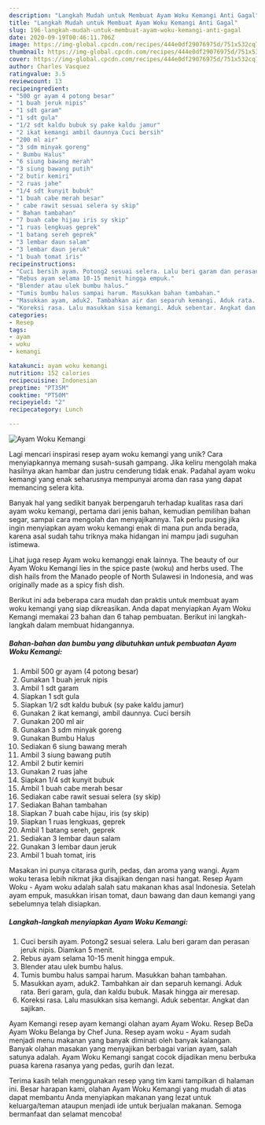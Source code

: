 ```yaml
---
description: "Langkah Mudah untuk Membuat Ayam Woku Kemangi Anti Gagal"
title: "Langkah Mudah untuk Membuat Ayam Woku Kemangi Anti Gagal"
slug: 196-langkah-mudah-untuk-membuat-ayam-woku-kemangi-anti-gagal
date: 2020-09-19T00:46:11.706Z
image: https://img-global.cpcdn.com/recipes/444e0df29076975d/751x532cq70/ayam-woku-kemangi-foto-resep-utama.jpg
thumbnail: https://img-global.cpcdn.com/recipes/444e0df29076975d/751x532cq70/ayam-woku-kemangi-foto-resep-utama.jpg
cover: https://img-global.cpcdn.com/recipes/444e0df29076975d/751x532cq70/ayam-woku-kemangi-foto-resep-utama.jpg
author: Charles Vasquez
ratingvalue: 3.5
reviewcount: 13
recipeingredient:
- "500 gr ayam 4 potong besar"
- "1 buah jeruk nipis"
- "1 sdt garam"
- "1 sdt gula"
- "1/2 sdt kaldu bubuk sy pake kaldu jamur"
- "2 ikat kemangi ambil daunnya Cuci bersih"
- "200 ml air"
- "3 sdm minyak goreng"
- " Bumbu Halus"
- "6 siung bawang merah"
- "3 siung bawang putih"
- "2 butir kemiri"
- "2 ruas jahe"
- "1/4 sdt kunyit bubuk"
- "1 buah cabe merah besar"
- " cabe rawit sesuai selera sy skip"
- " Bahan tambahan"
- "7 buah cabe hijau iris sy skip"
- "1 ruas lengkuas geprek"
- "1 batang sereh geprek"
- "3 lembar daun salam"
- "3 lembar daun jeruk"
- "1 buah tomat iris"
recipeinstructions:
- "Cuci bersih ayam. Potong2 sesuai selera. Lalu beri garam dan perasan jeruk nipis. Diamkan 5 menit."
- "Rebus ayam selama 10-15 menit hingga empuk."
- "Blender atau ulek bumbu halus."
- "Tumis bumbu halus sampai harum. Masukkan bahan tambahan."
- "Masukkan ayam, aduk2. Tambahkan air dan separuh kemangi. Aduk rata. Beri garam, gula, dan kaldu bubuk. Masak hingga air meresap."
- "Koreksi rasa. Lalu masukkan sisa kemangi. Aduk sebentar. Angkat dan sajikan."
categories:
- Resep
tags:
- ayam
- woku
- kemangi

katakunci: ayam woku kemangi 
nutrition: 152 calories
recipecuisine: Indonesian
preptime: "PT35M"
cooktime: "PT50M"
recipeyield: "2"
recipecategory: Lunch

---
```



![Ayam Woku Kemangi](https://img-global.cpcdn.com/recipes/444e0df29076975d/751x532cq70/ayam-woku-kemangi-foto-resep-utama.jpg)

Lagi mencari inspirasi resep ayam woku kemangi yang unik? Cara menyiapkannya memang susah-susah gampang. Jika keliru mengolah maka hasilnya akan hambar dan justru cenderung tidak enak. Padahal ayam woku kemangi yang enak seharusnya mempunyai aroma dan rasa yang dapat memancing selera kita.

Banyak hal yang sedikit banyak berpengaruh terhadap kualitas rasa dari ayam woku kemangi, pertama dari jenis bahan, kemudian pemilihan bahan segar, sampai cara mengolah dan menyajikannya. Tak perlu pusing jika ingin menyiapkan ayam woku kemangi enak di mana pun anda berada, karena asal sudah tahu triknya maka hidangan ini mampu jadi suguhan istimewa.

Lihat juga resep Ayam woku kemanggi enak lainnya. The beauty of our Ayam Woku Kemangi lies in the spice paste (woku) and herbs used. The dish hails from the Manado people of North Sulawesi in Indonesia, and was originally made as a spicy fish dish.


Berikut ini ada beberapa cara mudah dan praktis untuk membuat ayam woku kemangi yang siap dikreasikan. Anda dapat menyiapkan Ayam Woku Kemangi memakai 23 bahan dan 6 tahap pembuatan. Berikut ini langkah-langkah dalam membuat hidangannya.

<!--inarticleads1-->

##### Bahan-bahan dan bumbu yang dibutuhkan untuk pembuatan Ayam Woku Kemangi:

1. Ambil 500 gr ayam (4 potong besar)
1. Gunakan 1 buah jeruk nipis
1. Ambil 1 sdt garam
1. Siapkan 1 sdt gula
1. Siapkan 1/2 sdt kaldu bubuk (sy pake kaldu jamur)
1. Gunakan 2 ikat kemangi, ambil daunnya. Cuci bersih
1. Gunakan 200 ml air
1. Gunakan 3 sdm minyak goreng
1. Gunakan  Bumbu Halus
1. Sediakan 6 siung bawang merah
1. Ambil 3 siung bawang putih
1. Ambil 2 butir kemiri
1. Gunakan 2 ruas jahe
1. Siapkan 1/4 sdt kunyit bubuk
1. Ambil 1 buah cabe merah besar
1. Sediakan  cabe rawit sesuai selera (sy skip)
1. Sediakan  Bahan tambahan
1. Siapkan 7 buah cabe hijau, iris (sy skip)
1. Siapkan 1 ruas lengkuas, geprek
1. Ambil 1 batang sereh, geprek
1. Sediakan 3 lembar daun salam
1. Gunakan 3 lembar daun jeruk
1. Ambil 1 buah tomat, iris


Masakan ini punya citarasa gurih, pedas, dan aroma yang wangi. Ayam woku terasa lebih nikmat jika disajikan dengan nasi hangat. Resep Ayam Woku - Ayam woku adalah salah satu makanan khas asal Indonesia. Setelah ayam empuk, masukkan irisan tomat, daun bawang dan daun kemangi yang sebelumnya telah disiapkan. 

<!--inarticleads2-->

##### Langkah-langkah menyiapkan Ayam Woku Kemangi:

1. Cuci bersih ayam. Potong2 sesuai selera. Lalu beri garam dan perasan jeruk nipis. Diamkan 5 menit.
1. Rebus ayam selama 10-15 menit hingga empuk.
1. Blender atau ulek bumbu halus.
1. Tumis bumbu halus sampai harum. Masukkan bahan tambahan.
1. Masukkan ayam, aduk2. Tambahkan air dan separuh kemangi. Aduk rata. Beri garam, gula, dan kaldu bubuk. Masak hingga air meresap.
1. Koreksi rasa. Lalu masukkan sisa kemangi. Aduk sebentar. Angkat dan sajikan.


Ayam Kemangi resep ayam kemangi olahan ayam Ayam Woku. Resep BeDa Ayam Woku Belanga by Chef Juna. Resep ayam woku - Ayam sudah menjadi menu makanan yang banyak diminati oleh banyak kalangan. Banyak olahan masakan yang menyajikan berbagai varian ayam, salah satunya adalah. Ayam Woku Kemangi sangat cocok dijadikan menu berbuka puasa karena rasanya yang pedas, gurih dan lezat. 

Terima kasih telah menggunakan resep yang tim kami tampilkan di halaman ini. Besar harapan kami, olahan Ayam Woku Kemangi yang mudah di atas dapat membantu Anda menyiapkan makanan yang lezat untuk keluarga/teman ataupun menjadi ide untuk berjualan makanan. Semoga bermanfaat dan selamat mencoba!
